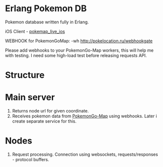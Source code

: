 # Erlang Pokemon DB

Pokemon database written fully in Erlang.

iOS Client - [pokemap_live_ios](https://github.com/ruffnecktsk/pokemap_live_ios)

WEBHOOK for PokemonGoMap:
-wh http://pokelocation.ru/webhookgate

Please add webhooks to your PokemonGo-Map workers, this will help me with testing. I need some high-load test before releasing requests API.

# Structure
# Main server
1. Returns node url for given coordinate.
2. Receives pokemon data from [PokemonGo-Map](https://github.com/AHAAAAAAA/PokemonGo-Map) using webhooks. Later i create separate service for this.

# Nodes
1. Request processing. Connection using websockets, requests/responses - protocol buffers.




